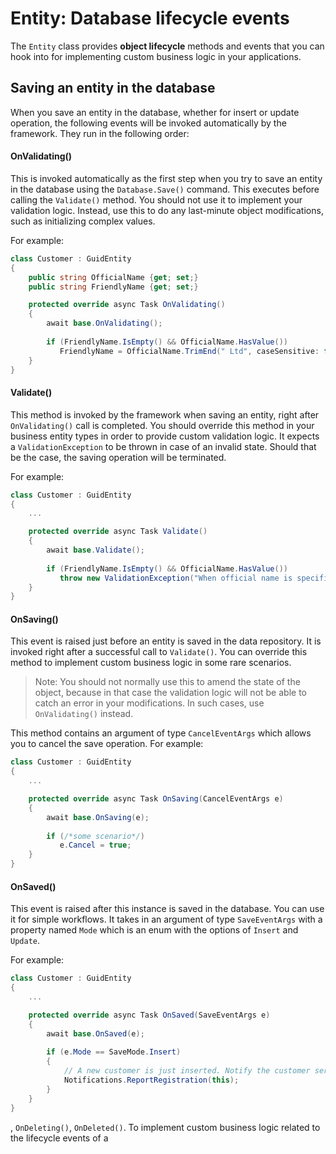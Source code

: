 # Entity: Database lifecycle events
The `Entity` class provides **object lifecycle** methods and events that you can hook into for implementing custom business logic in your applications.

## Saving an entity in the database
When you save an entity in the database, whether for insert or update operation, the following events will be invoked automatically by the framework. They run in the following order:

#### OnValidating()
This is invoked automatically as the first step when you try to save an entity in the database using the `Database.Save()` command. This executes before calling the `Validate()` method. You should not use it to implement your validation logic. Instead, use this to do any last-minute object modifications, such as initializing complex values.

For example:
```csharp
class Customer : GuidEntity
{
    public string OfficialName {get; set;}
    public string FriendlyName {get; set;}

    protected override async Task OnValidating()
    {
        await base.OnValidating();
        
        if (FriendlyName.IsEmpty() && OfficialName.HasValue())
           FriendlyName = OfficialName.TrimEnd(" Ltd", caseSensitive: false);
    }
}
```
        
#### Validate()
This method is invoked by the framework when saving an entity, right after `OnValidating()` call is completed.
You should override this method in your business entity types in order to provide custom validation logic.
It expects a `ValidationException` to be thrown in case of an invalid state. Should that be the case, the saving operation will be terminated.

For example:
```csharp
class Customer : GuidEntity
{
    ...

    protected override async Task Validate()
    {
        await base.Validate();
        
        if (FriendlyName.IsEmpty() && OfficialName.HasValue())
           throw new ValidationException("When official name is specified, friendly name must also be specified.");
    }
}
```

#### OnSaving()
This event is raised just before an entity is saved in the data repository. It is invoked right after a successful call to `Validate()`.
You can override this method to implement custom business logic in some rare scenarios. 

> Note: You should not normally use this to amend the state of the object, because in that case the validation logic will not be able to catch an error in your modifications. In such cases, use `OnValidating()` instead.

This method contains an argument of type `CancelEventArgs` which allows you to cancel the save operation. For example:
```csharp
class Customer : GuidEntity
{
    ...

    protected override async Task OnSaving(CancelEventArgs e)
    {
        await base.OnSaving(e);
        
        if (/*some scenario*/)
           e.Cancel = true;
    }
}
```

#### OnSaved()
This event is raised after this instance is saved in the database. You can use it for simple workflows. 
It takes in an argument of type `SaveEventArgs` with a property named `Mode` which is an enum with the options of `Insert` and `Update`.

For example:
```csharp
class Customer : GuidEntity
{
    ...

    protected override async Task OnSaved(SaveEventArgs e)
    {
        await base.OnSaved(e);
        
        if (e.Mode == SaveMode.Insert)
        {
            // A new customer is just inserted. Notify the customer service team:
            Notifications.ReportRegistration(this);
        }
    }
}
```


, `OnDeleting()`, `OnDeleted()`. To implement custom business logic related to the lifecycle events of a
